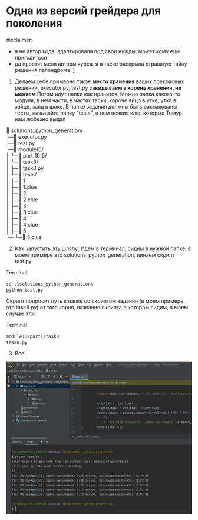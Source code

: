 # Одна из версий грейдера для поколения

disclaimer: 
* я не автор кода, адаптировала под свои нужды, может кому еще пригодиться
* да простят меня авторы курса, я в таске раскрыла страшную тайну решения палиндрома :)

1. Делаем себе примерно такое **место хранения** ваших прекрасных решений: executor.py, test.py **закидываем в корень хранения, не меняем**.Потом идут папки как нравится. Можно папка какого-то модуля, в нем части, в частях таски, короче яйцо в утке, утка в зайце, заяц в шоке. В папке задания должны быть распакованы тесты, называйте папку "tests", в нем всякие клю, которые Тимур нам любезно выдал

📁 solutions_python_generation/<br>
├─📄 executor.py<br>
├─📄 test.py<br>
└─📁 module10/<br>
│ └─📁 part_10_5/<br>
│   └─📁 task8/<br>
│     ├─📄 task8.py<br>
│     └─📁 tests/<br>
│       ├─📄 1<br>
│       ├─📄 1.clue<br>
│       ├─📄 2<br>
│       ├─📄 2.clue<br>
│       ├─📄 3<br>
│       ├─📄 3.clue<br>
│       ├─📄 4<br>
│       ├─📄 4.clue<br>
│       ├─📄 5<br>
└─      └─📄 5.clue<br>

2. Как запустить эту шляпу: Идем в терминал, сидим в нужной папке, в моем примере это solutions_python_generation, пинаем скрипт test.py

Terminal

    cd .\solutions_python_generation\
    python test.py

Скрипт попросит путь к папке со скриптом задания (в моем примере это task8.py) от того корня, название скрипта в котором сидим, в моем случае это:

Terminal

    module10/part1/task8
    task8.py

3. Все!

<img src="https://github.com/PavloOps/pygen_grader/blob/main/result.png" width="600"/>
